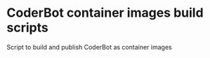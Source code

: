 # CoderBot container images build scripts
Script to build and publish CoderBot as container images 
